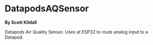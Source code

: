 DatapodsAQSensor
====================

**By Scott Kildall**

Datapods Air Quality Sensor. Uses at ESP32 to route analog input to a Datapod.




